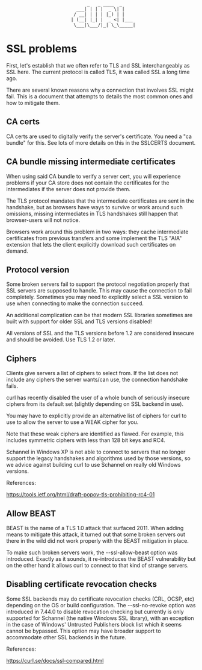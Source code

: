                                   _   _ ____  _
                              ___| | | |  _ \| |
                             / __| | | | |_) | |
                            | (__| |_| |  _ <| |___
                             \___|\___/|_| \_\_____|

# SSL problems

  First, let's establish that we often refer to TLS and SSL interchangeably as
  SSL here. The current protocol is called TLS, it was called SSL a long time
  ago.

  There are several known reasons why a connection that involves SSL might
  fail. This is a document that attempts to details the most common ones and
  how to mitigate them.

## CA certs

  CA certs are used to digitally verify the server's certificate. You need a
  "ca bundle" for this. See lots of more details on this in the SSLCERTS
  document.

## CA bundle missing intermediate certificates

  When using said CA bundle to verify a server cert, you will experience
  problems if your CA store does not contain the certificates for the
  intermediates if the server does not provide them.

  The TLS protocol mandates that the intermediate certificates are sent in the
  handshake, but as browsers have ways to survive or work around such
  omissions, missing intermediates in TLS handshakes still happen that
  browser-users will not notice.

  Browsers work around this problem in two ways: they cache intermediate
  certificates from previous transfers and some implement the TLS "AIA"
  extension that lets the client explicitly download such certificates on
  demand.

## Protocol version

  Some broken servers fail to support the protocol negotiation properly that
  SSL servers are supposed to handle. This may cause the connection to fail
  completely. Sometimes you may need to explicitly select a SSL version to use
  when connecting to make the connection succeed.

  An additional complication can be that modern SSL libraries sometimes are
  built with support for older SSL and TLS versions disabled!

  All versions of SSL and the TLS versions before 1.2 are considered insecure
  and should be avoided. Use TLS 1.2 or later.

## Ciphers

  Clients give servers a list of ciphers to select from. If the list does not
  include any ciphers the server wants/can use, the connection handshake
  fails.

  curl has recently disabled the user of a whole bunch of seriously insecure
  ciphers from its default set (slightly depending on SSL backend in use).

  You may have to explicitly provide an alternative list of ciphers for curl
  to use to allow the server to use a WEAK cipher for you.

  Note that these weak ciphers are identified as flawed. For example, this
  includes symmetric ciphers with less than 128 bit keys and RC4.

  Schannel in Windows XP is not able to connect to servers that no longer
  support the legacy handshakes and algorithms used by those versions, so we
  advice against building curl to use Schannel on really old Windows versions.

  References:

  https://tools.ietf.org/html/draft-popov-tls-prohibiting-rc4-01

## Allow BEAST

  BEAST is the name of a TLS 1.0 attack that surfaced 2011. When adding means
  to mitigate this attack, it turned out that some broken servers out there in
  the wild did not work properly with the BEAST mitigation in place.

  To make such broken servers work, the --ssl-allow-beast option was
  introduced. Exactly as it sounds, it re-introduces the BEAST vulnerability
  but on the other hand it allows curl to connect to that kind of strange
  servers.

## Disabling certificate revocation checks

  Some SSL backends may do certificate revocation checks (CRL, OCSP, etc)
  depending on the OS or build configuration. The --ssl-no-revoke option was
  introduced in 7.44.0 to disable revocation checking but currently is only
  supported for Schannel (the native Windows SSL library), with an exception
  in the case of Windows' Untrusted Publishers block list which it seems cannot
  be bypassed. This option may have broader support to accommodate other SSL
  backends in the future.

  References:

  https://curl.se/docs/ssl-compared.html
